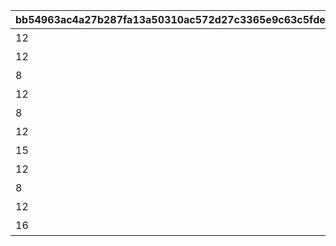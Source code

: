|bb54963ac4a27b287fa13a50310ac572d27c3365e9c63c5fde8eca59a808ce1c|3003881169218718338cd4080c5a9610c491c53d7253ba76e9d2c14c64b0083f|5bff4311207687be215854a75fac271af733666710e5178bc28eccbab8cb7d19|6b28dc3510a3e1eb2ed21e41dc402b70ae80fd50d7e82a1f4b8edfdadee688ac|8ef8f21e772ed2b564f69dd6a02a688446786216a2d25375c5236fa205975873|62446bd5955d9dd2b7d7e422e8ab101d075bcb90b7a15b02263377a4c4828355|27709f53a3c91e8c961fa0d6a39e023a4fc39e41da671bbceb60f0c634d872aa|c8709826a93025e090da45a68d95390891c4cfc8ea6c92cf3f721ebfd924b23a|c688c21b91f2626a1ed9bbefcc9f77bb2271d7de2a12e6e2f62e3a766a26d122|f99cb94425f3afea5a701e00ac1d95034e54b1edc93bb6cdcab9fdb7a26a5cf1|c7a1121548134d31dd69c4369bb73abe4d37f7a7d595affe99e89cfbb47fad90|f1fcf64b55f994fb875c2d4addb5ea1bab6dc092251fe6cf87e404f9961d485f|263cbb35df2470ac144aea88017e8c07af3eb7c8010bfe13d3672a224ef3ef6c|11e0d6e89106e3189aa639588f07a0b2a5dd8dafda50afd490a629c439e5601a|96d24f40fd444f7dca2f5e46dc3755fb31778ecd360ced85454887ccc3ddd38b|03a5b71e53364df7e9bead9cdd82be1964d1bc694c0e9b8b21b212022d028b98|
| --- | --- | --- | --- | --- | --- | --- | --- | --- | --- | --- | --- | --- | --- | --- | --- |
|12|0|1|15|0|0|0|0|1|0|20000|プリンを15種類食べよう|0|94002|0|0|
|12|0|1|30|0|0|0|0|2|0|30000|プリンを30種類食べよう|0|94002|0|0|
|8|0|1|40|0|0|0|0|3|0|50|プリンを40種類食べよう|0|91002|0|0|
|12|0|1|50|0|0|0|0|4|0|50000|プリンを50種類食べよう|0|94002|0|0|
|8|0|1|55|0|0|0|0|5|0|50|プリンを55種類食べよう|0|91002|0|0|
|12|0|1|60|0|0|0|0|6|0|100000|プリンを60種類食べよう|0|94002|0|0|
|15|91002|1|66|0|100|8|0|7|0|1|プリンを全66種類食べよう|0|11001164|0|0|
|12|0|2|25|0|0|0|0|8|0|50000|プリンノートを25％コンプリートしよう|0|94002|0|0|
|8|0|2|50|0|0|0|0|9|0|50|プリンノートを50％コンプリートしよう|0|91002|0|0|
|12|0|2|75|0|0|0|0|10|0|100000|プリンノートを75％コンプリートしよう|0|94002|0|0|
|16|11001165|2|100|91002|1|15|100|11|0|1|プリンノートを100％コンプリートしよう|0|9000100|0|8|